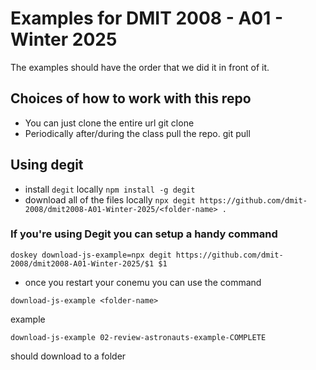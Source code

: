 # Examples for DMIT 2008 - A01 - Winter 2025

The examples should have the order that we did it in front of it.


## Choices of how to work with this repo


- You can just clone the entire url
git clone <repo-url>
- Periodically after/during the class pull the repo.
git pull


## Using degit

- install `degit` locally
`npm install -g degit`
- download all of the files locally
`npx degit https://github.com/dmit-2008/dmit2008-A01-Winter-2025/<folder-name> .`

### If you're using Degit you can setup a handy command

```
doskey download-js-example=npx degit https://github.com/dmit-2008/dmit2008-A01-Winter-2025/$1 $1
```
- once you restart your conemu you can use the command
```
download-js-example <folder-name>
```
example
```
download-js-example 02-review-astronauts-example-COMPLETE
```
should download to a folder
